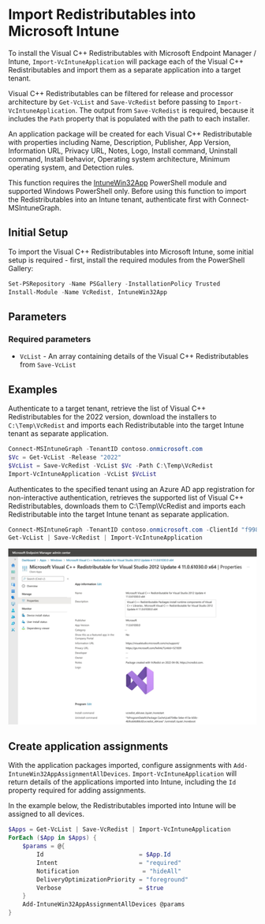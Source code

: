 # Import Redistributables into Microsoft Intune

To install the Visual C++ Redistributables with Microsoft Endpoint Manager / Intune, `Import-VcIntuneApplication` will package each of the Visual C++ Redistributables and import them as a separate application into a target tenant.

Visual C++ Redistributables can be filtered for release and processor architecture by `Get-VcList` and `Save-VcRedist` before passing to `Import-VcIntuneApplication`. The output from `Save-VcRedist` is required, because it includes the `Path` property that is populated with the path to each installer.

An application package will be created for each Visual C++ Redistributable with properties including Name, Description, Publisher, App Version, Information URL, Privacy URL, Notes, Logo, Install command, Uninstall command, Install behavior, Operating system architecture, Minimum operating system, and Detection rules.

This function requires the [IntuneWin32App](https://github.com/MSEndpointMgr/IntuneWin32App) PowerShell module and supported Windows PowerShell only. Before using this function to import the Redistributables into an Intune tenant, authenticate first with Connect-MSIntuneGraph.

## Initial Setup

To import the Visual C++ Redistributables into Microsoft Intune, some initial setup is required - first, install the required modules from the PowerShell Gallery:

```powershell
Set-PSRepository -Name PSGallery -InstallationPolicy Trusted
Install-Module -Name VcRedist, IntuneWin32App
```

## Parameters

### Required parameters

* `VcList` - An array containing details of the Visual C++ Redistributables from `Save-VcList`

## Examples

Authenticate to a target tenant, retrieve the list of Visual C++ Redistributables for the 2022 version, download the installers to `C:\Temp\VcRedist` and imports each Redistributable into the target Intune tenant as separate application.

```powershell
Connect-MSIntuneGraph -TenantID contoso.onmicrosoft.com
$Vc = Get-VcList -Release "2022"
$VcList = Save-VcRedist -VcList $Vc -Path C:\Temp\VcRedist
Import-VcIntuneApplication -VcList $VcList
```

Authenticates to the specified tenant using an Azure AD app registration for non-interactive authentication, retrieves the supported list of Visual C++ Redistributables, downloads them to C:\Temp\VcRedist and imports each Redistributable into the target Intune tenant as separate application.

```powershell
Connect-MSIntuneGraph -TenantID contoso.onmicrosoft.com -ClientId "f99877d5-f757-438e-b12b-d905b00ea6f3" -ClientSecret <secret>
Get-VcList | Save-VcRedist | Import-VcIntuneApplication
```

![Microsoft Visual C++ Redistributables applications imported into Intune](assets/images/intuneapp.jpeg)

## Create application assignments

With the application packages imported, configure assignments with `Add-IntuneWin32AppAssignmentAllDevices`. `Import-VcIntuneApplication` will return details of the applications imported into Intune, including the `Id` property required for adding assignments.

In the example below, the Redistributables imported into Intune will be assigned to all devices.

```powershell
$Apps = Get-VcList | Save-VcRedist | Import-VcIntuneApplication
ForEach ($App in $Apps) {
    $params = @{
        Id                           = $App.Id
        Intent                       = "required"
        Notification                  = "hideAll"
        DeliveryOptimizationPriority = "foreground"
        Verbose                      = $true
    }
    Add-IntuneWin32AppAssignmentAllDevices @params
}
```
